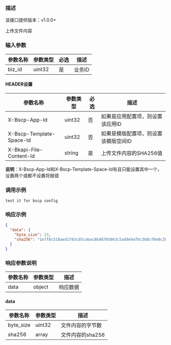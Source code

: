 ### 描述

该接口提供版本：v1.0.0+

上传文件内容

### 输入参数

| 参数名称 | 参数类型 | 必选 | 描述   |
| -------- | -------- | ---- | ------ |
| biz_id   | uint32   | 是   | 业务ID |

#### HEADER设置

| 参数名称                 | 参数类型 | 必选 | 描述                                 |
| ------------------------ | -------- | ---- | ------------------------------------ |
| X-Bscp-App-Id            | uint32   | 否   | 如果是应用配置项，则设置该应用ID     |
| X-Bscp-Template-Space-Id | uint32   | 否   | 如果是模版配置项，则设置该模版空间ID |
| X-Bkapi-File-Content-Id  | string   | 是   | 上传文件内容的SHA256值               |

**说明**：X-Bscp-App-Id和X-Bscp-Template-Space-Id有且只能设置其中一个，设置两个或都不设置将报错

### 调用示例

```
test it for bscp config
```

### 响应示例

```json
{
  "data": {
    "byte_size": 23,
    "sha256": "1e7f8c518aed1f83cd5cabac8b48785063c5ad9e9af6c368cf0e0c2ba6bc67d6"
  }
}
```

### 响应参数说明

| 参数名称 | 参数类型 | 描述     |
| -------- | -------- | -------- |
| data     | object   | 响应数据 |

#### data

| 参数名称  | 参数类型 | 描述             |
| --------- | -------- | ---------------- |
| byte_size | uint32   | 文件内容的字节数 |
| sha256    | array    | 文件内容的sha256 |

